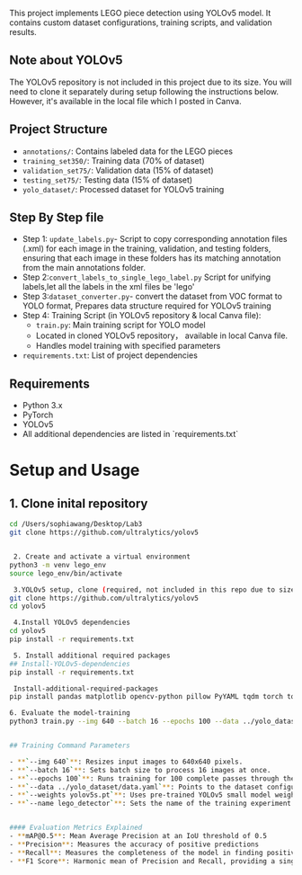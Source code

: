 
This project implements LEGO piece detection using YOLOv5 model. It contains custom dataset configurations, training scripts, and validation results.

## Note about YOLOv5
The YOLOv5 repository is not included in this project due to its size. You will need to clone it separately during setup following the instructions below.
However, it's available in the local file which I posted in Canva.

## Project Structure
- `annotations/`: Contains labeled data for the LEGO pieces
- `training_set350/`: Training data (70% of dataset)
- `validation_set75/`: Validation data (15% of dataset)
- `testing_set75/`: Testing data (15% of dataset)
- `yolo_dataset/`: Processed dataset for YOLOv5 training

## Step By Step file 
- Step 1: `update_labels.py`- Script to copy corresponding annotation files (.xml) for each image in the training, validation, and testing folders,
 ensuring that each image in these folders has its matching annotation from the main annotations folder.
- Step 2:`convert_labels_to_single_lego_label.py` Script for unifying labels,let all the labels in the xml files be 'lego'
- Step 3:`dataset_converter.py`- convert the dataset from VOC format to YOLO format,  Prepares data structure required for YOLOv5 training
- Step 4: Training Script (in YOLOv5 repository & local Canva file):
  - `train.py`: Main training script for YOLO model
  - Located in cloned YOLOv5 repository， available in local Canva file.
  - Handles model training with specified parameters
- `requirements.txt`: List of project dependencies

## Requirements
- Python 3.x
- PyTorch
- YOLOv5
- All additional dependencies are listed in \`requirements.txt\`


# Setup and Usage

 ## 1. Clone inital repository
```bash
cd /Users/sophiawang/Desktop/Lab3
git clone https://github.com/ultralytics/yolov5


 2. Create and activate a virtual environment
python3 -m venv lego_env
source lego_env/bin/activate

 3.YOLOv5 setup, clone (required, not included in this repo due to size):
git clone https://github.com/ultralytics/yolov5
cd yolov5

 4.Install YOLOv5 dependencies
cd yolov5
pip install -r requirements.txt

 5. Install additional required packages
## Install-YOLOv5-dependencies
pip install -r requirements.txt

 Install-additional-required-packages
pip install pandas matplotlib opencv-python pillow PyYAML tqdm torch torchvision seaborn requests

6. Evaluate the model-training
python3 train.py --img 640 --batch 16 --epochs 100 --data ../yolo_dataset/data.yaml --weights yolov5s.pt --name lego_detector


## Training Command Parameters

- **`--img 640`**: Resizes input images to 640x640 pixels.
- **`--batch 16`**: Sets batch size to process 16 images at once.
- **`--epochs 100`**: Runs training for 100 complete passes through the dataset.
- **`--data ../yolo_dataset/data.yaml`**: Points to the dataset configuration file (paths and classes).
- **`--weights yolov5s.pt`**: Uses pre-trained YOLOv5 small model weights.
- **`--name lego_detector`**: Sets the name of the training experiment for easy tracking.


#### Evaluation Metrics Explained
- **mAP@0.5**: Mean Average Precision at an IoU threshold of 0.5
- **Precision**: Measures the accuracy of positive predictions
- **Recall**: Measures the completeness of the model in finding positive samples
- **F1 Score**: Harmonic mean of Precision and Recall, providing a single metric for performance


